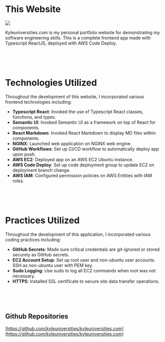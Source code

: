# This Website

![](../resources/project/kyleuniversities.com/image-full.png)

Kyleuniversities.com is my personal portfolio website for demonstrating my software
engineering skills. This is a complete frontend app made with Typescript ReactJS, deployed
with AWS Code Deploy.

&nbsp;

&nbsp;

# Technologies Utilized

Throughout the development of this website, I incorporated various frontend technologies
including:

- **Typescript React**: Invoked the use of Typescript React classes, functions, and types.
- **Semantic UI**: Invoked Semantic UI as a framework on top of React for components.
- **React Markdown**: Invoked React Markdown to display MD files within components.
- **NGINX**: Launched web application on NGINX web engine.
- **GitHub Workflows**: Set up CI/CD workflow to automatically deploy app upon push.
- **AWS EC2**: Deployed app on an AWS EC2 Ubuntu instance.
- **AWS Code Deploy**: Set up code deployment group to update EC2 on deployment branch change.
- **AWS IAM**: Configured permission policies on AWS Entities with IAM roles.

&nbsp;

&nbsp;

# Practices Utilized

Throughout the development of this application, I incorporated various coding practices including:

- **GitHub Secrets**: Made sure critical credentials are git-ignored or stored securely as GitHub secrets.
- **EC2 Account Setup**: Set up root user and non-ubuntu user accounts. SSH as non-ubuntu user with PEM key.
- **Sudo Logging**: Use sudo to log all EC2 commands when root was not necessary.
- **HTTPS**: Installed SSL certificate to secure site data transfer operations.

&nbsp;

&nbsp;

## Github Repositories

[https://github.com/kyleuniversities/kyleuniversities.com](https://github.com/kyleuniversities/kyleuniversities.com)
